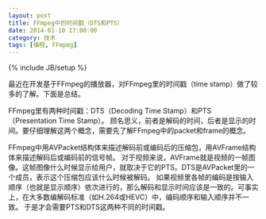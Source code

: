 ```yaml
---
layout: post
title: FFmpeg中的时间戳（DTS和PTS）
date: 2014-01-10 17:00:00
category: 技术
tags: [编程, FFmpeg]
---
```

{% include JB/setup %}

最近在开发基于FFmpeg的播放器，对FFmpeg里的时间戳（time stamp）做了较多的了解。下面是总结。

<!--more-->
FFmpeg里有两种时间戳：DTS（Decoding Time Stamp）和PTS（Presentation Time Stamp）。
顾名思义，前者是解码的时间，后者是显示的时间。要仔细理解这两个概念，需要先了解FFmpeg中的packet和frame的概念。

FFmpeg中用AVPacket结构体来描述解码前或编码后的压缩包，用AVFrame结构体来描述解码后或编码前的信号帧。
对于视频来说，AVFrame就是视频的一帧图像。这帧图像什么时候显示给用户，就取决于它的PTS。DTS是AVPacket里的一个成员，表示这个压缩包应该什么时候被解码。
如果视频里各帧的编码是按输入顺序（也就是显示顺序）依次进行的，那么解码和显示时间应该是一致的。可事实上，在大多数编解码标准（如H.264或HEVC）中，编码顺序和输入顺序并不一致。
于是才会需要PTS和DTS这两种不同的时间戳。
